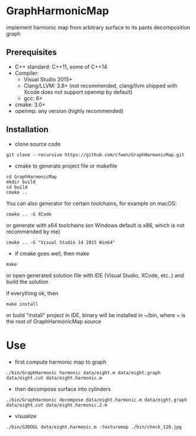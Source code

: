 # GraphHarmonicMap
implement harmonic map from arbitrary surface to its pants decomposition graph

## Prerequisites
* C++ standard: C++11, some of C++14
* Compiler: 
    * Visual Studio 2015+
    * Clang/LLVM: 3.8+ (not recommended, clang/llvm shipped with Xcode does not support openmp by default)
    * gcc: 6+
* cmake: 3.0+
* openmp: any version (highly recommended)

## Installation
* clone source code
```
git clone --recursive https://github.com/cfwen/GraphHarmonicMap.git
```
* cmake to generate project file or makefile
```
cd GraphHarmonicMap
mkdir build
cd build
cmake ..
```
You can also generator for certain toolchains, for example on macOS:
```
cmake .. -G XCode
```
or generate with x64 toolchains (on Windows default is x86, which is not recommended by me)
```
cmake .. -G "Visual Studio 14 2015 Win64"
```
* if cmake goes well, then make 
```
make
```
or open generated solution file with IDE (Visual Studio, XCode, etc..) and build the solution

if everything ok, then
```
make install
```
or build "install" project in IDE, binary will be installed in ~/bin, where ~ is the root of GraphHarmonicMap source 

# Use
* first compute harmonic map to graph
```
./bin/GraphHarmonic harmonic data/eight.m data/eight.graph data/eight.cut data/eight.harmonic.m
```
* then decompose surface into cylinders
```
./bin/GraphHarmonic decompose data/eight.harmonic.m data/eight.graph data/eight.cut data/eight.harmonic.2.m
```
* visualize
```
./bin/G3DOGL data/eight.harmonic.m -texturemap ./bin/check_128.jpg
```
